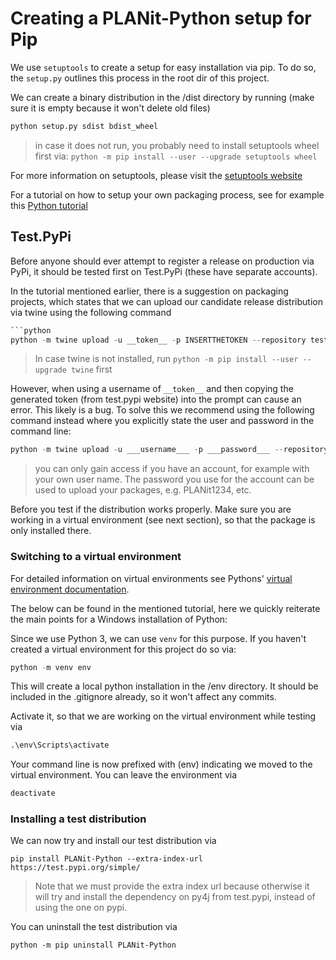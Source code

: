 # Creating a PLANit-Python setup for Pip

We use `setuptools` to create a setup for easy installation via pip. To do so, the `setup.py` outlines this process in the root dir of this project.

We can create a binary distribution in the /dist directory by running (make sure it is empty because it won't delete old files)

```python
python setup.py sdist bdist_wheel
```

> in case it does not run, you probably need to install setuptools wheel first via: `python -m pip install --user --upgrade setuptools wheel`

For more information on setuptools, please visit the [setuptools website](https://setuptools.readthedocs.io/en/latest/setuptools.html)

For a tutorial on how to setup your own packaging process, see for example this [Python tutorial](https://packaging.python.org/tutorials/packaging-projects/)

## Test.PyPi

Before anyone should ever attempt to register a release on production via PyPi, it should be tested first on Test.PyPi (these have separate accounts).

In the tutorial mentioned earlier, there is a suggestion on packaging  projects, which states that we can upload our candidate release distribution via twine using the following command

```python
```python
python -m twine upload -u __token__ -p INSERTTHETOKEN --repository testpypi dist/*
```

> In case twine is not installed, run `python -m pip install --user --upgrade twine` first

However, when using a username of `__token__` and then copying the generated token (from test.pypi website) into the prompt can cause an error. This likely is a bug. To solve this we recommend using the following command instead where you explicitly state the user and password in the command line:

```python
python -m twine upload -u ___username___ -p ___password___ --repository testpypi dist/*
```

> you can only gain access if you have an account, for example with your own user name. The password you use for the account can be used to upload your packages, e.g. PLANit1234, etc.

Before you test if the distribution works properly. Make sure you are working in a virtual environment (see next section), so that the package is only installed there.

### Switching to a virtual environment

For detailed information on virtual environments see Pythons' [virtual environment documentation](https://packaging.python.org/guides/installing-using-pip-and-virtual-environments/).

The below can be found in the mentioned tutorial, here we quickly reiterate the main points for a Windows installation of Python:

Since we use Python 3, we can use `venv` for this purpose. If you haven't created a virtual environment for this project do so via:

```python
python -m venv env  
```

This will create a local python installation in the /env directory. It should be included in the .gitignore already, so it won't affect any commits.

Activate it, so that we are working on the virtual environment while testing via 

```python
.\env\Scripts\activate
```

Your command line is now prefixed with (env) indicating we moved to the virtual environment. You can leave the environment via

```python
deactivate 
```

### Installing a test distribution

We can now try and install our test distribution via

```
pip install PLANit-Python --extra-index-url https://test.pypi.org/simple/
```

> Note that we must provide the extra index url because otherwise it will try and install the dependency on py4j from test.pypi, instead of using the one on pypi.

You can uninstall the test distribution via

```
python -m pip uninstall PLANit-Python
```
